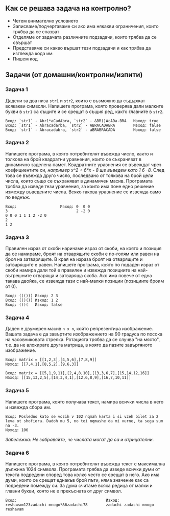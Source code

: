 ## Как се решава задача на контролно?
- Четем внимателно условието
- Записваме/подчертаваме си ако има някакви ограничения, които трябва да се спазват
- Отделяме от задачата различните подзадачи, които трябва да се свършат
- Представяме си какво вършат тези подзадачи и как трябва да изглежда кода им
- Пишем код

## Задачи (от домашни/контролни/изпити)

### Задача 1
Дадени за два низа `str1` и `str2`, които е възможно да съдържат всякакви символи. Напишете програма, която проверява дали малките букви в `str1` са същите и се срещат в същия ред, както главните в `str2`.   
```
Вход: `str1` - Abr1*aCadAbra, `str2` - &BR()AcADa-BRA   Изход: true   
Вход: `str1` - Abracadarba, `str2` - ABRACADABRA        Изход: false   
Вход: `str1` - Abracadabra, `str2` - aBRABRACADA        Изход: false
```

### Задача 2
Напишете програма, в която потребителят въвежда число, както и толкова на брой квадратни уравнения, които се съхраняват в динамично заделена памет. Квадратните уравнения се въвеждат чрез коефициентите си, _например x^2 + 6*x - 8 ще въведем като 1 6 -8._  След това се въвежда друго число, последвано от толкова на брой цели числа, които също се съхраняват в динамичен масив. Програмата трябва да изведе тези уравнения, за които има поне едно решение измежду въведените числа. Всяко такова уравнение се извежда само по веднъж.
```
Вход:                   Изход: 0  0 0
3                              2 -2 0                 
0 0 0 1 1 1 2 -2 0
2
1 2
```

### Задача 3 
Правилен израз от скоби наричаме израз от скоби, на която и позиция да се намираме, броят на отварящите скоби е по-голям или равен на броя на затварящите. В края на израза броят на отварящите и затварящите е равен. Напишете програма, която по подаден израз от скоби намира дали той е правилен и извежда позициите на най-вътрешните отваряща и затваряща скоба. Ако има повече от една такава двойка, се извежда тази с най-малки позиции (позициите броим от 0).
```
Вход: ((())) Изход: 2 3     
Вход: (()()) Изход: 1 2     
Вход: ())(   Изход: false  
```  

### Задача 4
Даден е двумерен масив `n x n`, който репрезентира изображение. Вашата задача е да завъртите изображението на 90 градуса по посока на часовниковата стрелка. Ротацията трябва да се случва "на място", т.е. да не алокирате друга матрица, в която да пазите завъртяното изображение.
```
Вход: matrix = [[1,2,3],[4,5,6],[7,8,9]]
Изход: [[7,4,1],[8,5,2],[9,6,3]]

Вход: matrix = [[5,1,9,11],[2,4,8,10],[13,3,6,7],[15,14,12,16]]
Изход: [[15,13,2,5],[14,3,4,1],[12,6,8,9],[16,7,10,11]]
```

### Задача 5
Напишете програма, която получава текст, намира всички числа в него и извежда сбора им.   
```  
Вход: Posledno kato se vozih v 102 nqmah karta i si vzeh bilet za 2 leva ot shofiora. Dadoh mu 5, no toi nqmashe da mi vurne, ta sega sum na -3.       
Изход: 106  
```
_Забележка: Не забравяйте, че числата могат да са и отрицателни._ 

### Задача 6
Напишете програма, в която потребителят въвежда текст с максимална дължина 1024 символа. Програмата трябва да изведе всички думи от текста подредени според това колко често се срещат в него. Ако има думи, които се срещат еднакъв брой пъти, няма значение как са подредени помежду си. За дума считаме всяка редица от малки и главни букви, която не е прекъсната от друг символ.
```
Вход:                                       Изход:
reshavam123zadachi mnogo*&6zadachi78        zadachi zadachi mnogo reshavam
```


